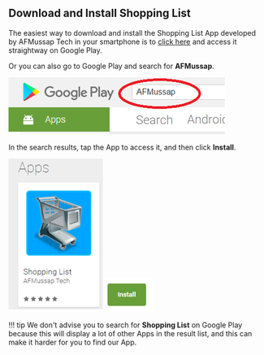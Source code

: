 ## Download and Install Shopping List

The easiest way to download and install the Shopping List App developed by AFMussap Tech in your smartphone is to [click here](https://play.google.com/store/apps/details?id=mussapappsshoppinglist.fmussap.com.shoppinglist) and access it straightway on Google Play. 

Or you can also go to Google Play and search for **AFMussap**.

![](/images/google-play-search.png)

In the search results, tap the App to access it, and then click **Install**.

![](/images/Tap-App.png)![](/images/Install.png)

!!! tip
We don't advise you to search for **Shopping List** on Google Play because this will display a lot of other Apps in the result list, and this can make it harder for you to find our App. 
